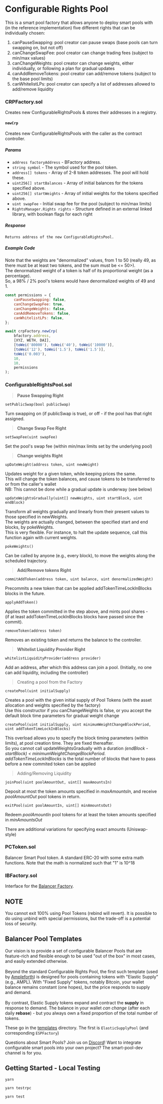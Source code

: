 # Configurable Rights Pool

This is a smart pool factory that allows anyone to deploy smart pools with (in the reference implementation) five 
different rights that can be individually chosen:

1) canPauseSwapping: pool creator can pause swaps (base pools can turn swapping on, but not off)
2) canChangeSwapFee: pool creator can change trading fees (subject to min/max values)
3) canChangeWeights: pool creator can change weights, either individually, or following a plan for gradual updates
4) canAddRemoveTokens: pool creator can add/remove tokens (subject to the base pool limits)
5) canWhitelistLPs: pool creator can specify a list of addresses allowed to add/remove liquidity

### CRPFactory.sol

Creates new ConfigurableRightsPools & stores their addresses in a registry.

#### `newCrp`

Creates new ConfigurableRightsPools with the caller as the contract controller.

##### Params
* `address factoryAddress` - BFactory address.
* `string symbol` - The symbol used for the pool token.
* `address[] tokens` - Array of 2-8 token addresses. The pool will hold these.
* `uint256[] startBalances` - Array of initial balances for the tokens specified above.
* `uint256[] startWeights` - Array of initial weights for the tokens specified above.
* `uint swapFee` - Initial swap fee for the pool (subject to min/max limits)
* `RightsManager.Rights rights` - Structure defined in an external linked library, with boolean flags for each right

##### Response
```
Returns address of the new ConfigurableRightsPool.
```
##### Example Code

Note that the weights are "denormalized" values, from 1 to 50 (really 49, as there must be at least two tokens, and the sum must be <= 50>). <br>The denormalized weight of a token is half of its proportional weight (as a percentage). <br>So, a 98% / 2% pool's tokens would have denormalized weights of 49 and 1.

```javascript
const permissions = {
    canPauseSwapping: false,
    canChangeSwapFee: true,
    canChangeWeights: false,
    canAddRemoveTokens: false,
    canWhitelistLPs: false,
};

await crpFactory.newCrp(
    bfactory.address,
    [XYZ, WETH, DAI],
    [toWei('80000'), toWei('40'), toWei('10000')],
    [toWei('12'), toWei('1.5'), toWei('1.5')],
    toWei('0.003'),
    10,
    10,
    permissions
);
```

### ConfigurableRightsPool.sol

> **Pause Swapping Right**

`setPublicSwap(bool publicSwap)`

Turn swapping on (if publicSwap is true), or off - if the pool has that right assigned.

> **Change Swap Fee Right**

`setSwapFee(uint swapFee)`

Set the pool's swap fee (within min/max limits set by the underlying pool)

> **Change weights Right**

`upDateWeight(address token, uint newWeight)`

Updates weight for a given token, while keeping prices the same.
<br>This will change the token balances, and cause tokens to be transferred to or from the caller's wallet
<br>NB: This cannot be done while a gradual update is underway (see below)

`updateWeightsGradually(uint[] newWeights, uint startBlock, uint endBlock)`

Transform all weights gradually and linearly from their present values to those specified in newWeights.
<br>The weights are actually changed, between the specified start and end blocks, by pokeWeights.
<br>This is very flexible. For instance, to halt the update sequence, call this function again with current weights.

`pokeWeights()`

Can be called by anyone (e.g., every block), to move the weights along the scheduled trajectory.

> **Add/Remove tokens Right**

`commitAddToken(address token, uint balance, uint denormalizedWeight)`

Precommits a new token that can be applied addTokenTimeLockInBlocks blocks in the future.

`applyAddToken()`

Applies the token committed in the step above, and mints pool shares -
<br>(if at least addTokenTimeLockInBlocks blocks have passed since the commit).

`removeToken(address token)`

Removes an existing token and returns the balance to the controller.

> **Whitelist Liquidity Provider Right**

`whitelistLiquidityProvider(address provider)`

Add an address, after which this address can join a pool. (Initially, no one can add liquidity, including the controller)

> Creating a pool from the Factory

`createPool(uint initialSupply)`

Creates a pool with the given initial supply of Pool Tokens (with the asset allocation and weights specified by the factory)
<br>Use this constructor if you canChangeWeights is false, or you accept the default block time parameters for gradual weight change

`createPool(uint initialSupply, uint minimumWeightChangeBlockPeriod, uint addTokenTimeLockInBlocks)`

This overload allows you to specify the block timing parameters (within limits), at pool creation time. They are fixed thereafter.
<br>So you cannot call updateWeightsGradually with a duration <em>(endBlock - startBlock) < minimumWeightChangeBlockPeriod</em>.
<br><em>addTokenTimeLockInBlocks</em> is the total number of blocks that have to pass before a new commited token can be applied

> Adding/Removing Liquidity

`joinPool(uint poolAmountOut, uint[] maxAmountsIn)`

Deposit at most the token amounts specified in <em>maxAmountsIn</em>, and receive <em>poolAmountOut</em> pool tokens in return.

`exitPool(uint poolAmountIn, uint[] minAmountsOut)`

Redeem <em>poolAmountIn</em> pool tokens for at least the token amounts specified in <em>minAmountsOut</em>

There are additional variations for specifying exact amounts (Uniswap-style)

### PCToken.sol

Balancer Smart Pool token. A standard ERC-20 with some extra math functions. Note that the math is normalized such that "1" is 10^18

### IBFactory.sol

Interface for the [Balancer Factory](https://github.com/balancer-labs/balancer-core/blob/master/contracts/BFactory.sol).

## NOTE

You cannot exit 100% using Pool Tokens (rebind will revert). It is possible to do using unbind with special permissions, but the trade-off is a potential loss of security.

## Balancer Pool Templates

Our vision is to provide a set of configurable Balancer Pools that are feature-rich and flexible enough to be used "out of the box" in most cases, and easily extended otherwise.
<br><br>Beyond the standard Configurable Rights Pool, the first such template (used by [Ampleforth](https://ampleforth.org)) is designed for pools containing tokens with "Elastic Supply" (e.g., AMPL). With "Fixed Supply" tokens, notably Bitcoin, your wallet balance remains constant (one hopes), but the price responds to supply and demand. <br><br>By contrast, Elastic Supply tokens expand and contract the **supply** in response to demand. The balance in your wallet <em>can change</em> (after each daily **rebase**) - but you always own a fixed proportion of the total number of tokens.

These go in the [templates](https://github.com/balancer-labs/configurable-rights-pool/tree/master/contracts/templates) directory. The first is `ElasticSupplyPool` (and corresponding `ESPFactory`)

Questions about Smart Pools? Join us on [Discord](https://discord.gg/qjFcczk)! Want to integrate configurable smart pools into your own project? The smart-pool-dev channel is for you.

## Getting Started - Local Testing

`yarn`

`yarn testrpc`

`yarn test`
